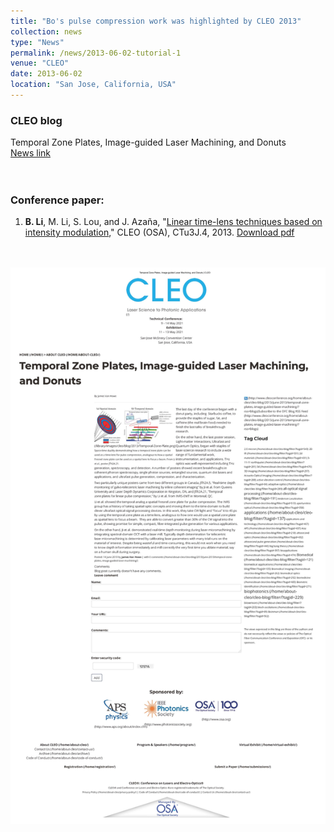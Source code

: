 ```yaml
---
title: "Bo's pulse compression work was highlighted by CLEO 2013"
collection: news
type: "News"
permalink: /news/2013-06-02-tutorial-1
venue: "CLEO"
date: 2013-06-02
location: "San Jose, California, USA"
---
```






### CLEO blog
Temporal Zone Plates, Image-guided Laser Machining, and Donuts
<br/>
[News link](https://www.cleoconference.org/home/about-cleo/cleo-blog/2013/june-2013/temporal-zone-plates,-image-guided-laser-machining/)
<br/>
<br/>
<br/>
### Conference paper:
1. **B. Li**, M. Li, S. Lou, and J. Azaña, "[Linear time-lens techniques based on intensity modulation](https://www.osapublishing.org/abstract.cfm?uri=CLEO_SI-2013-CTu3J.4)," CLEO (OSA), CTu3J.4, 2013.
[Download pdf](http://bo-li-research.github.io/files/Conference-2013-CLEO_SI-2013-CTu3J.4.pdf)
<br/>
<br/>
<img src='/images/News-2013-06-02.jpg'>
